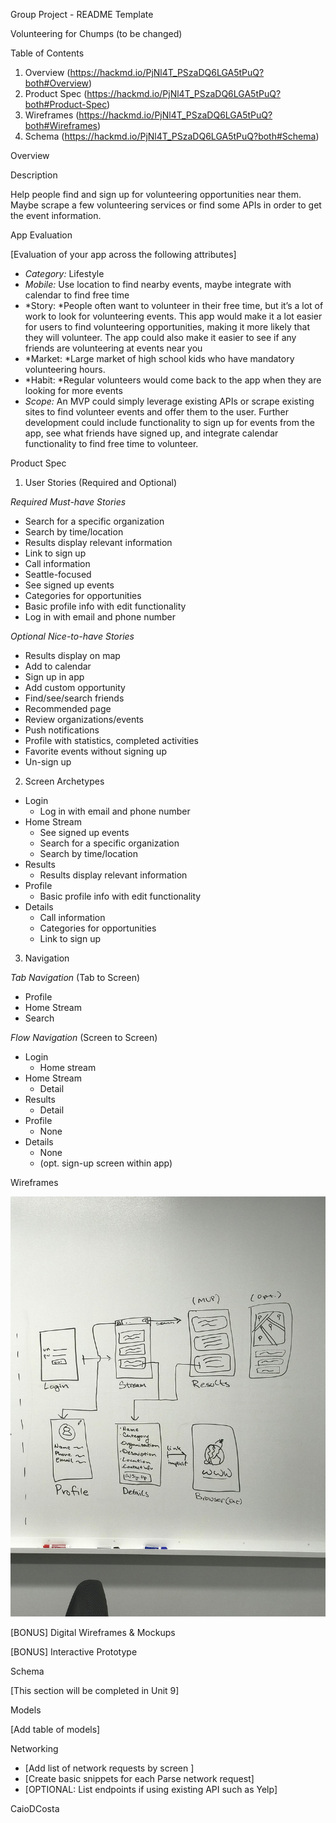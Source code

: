 Group Project - README Template

Volunteering for Chumps (to be changed)

Table of Contents

1. Overview (https://hackmd.io/PjNl4T_PSzaDQ6LGA5tPuQ?both#Overview)
2. Product Spec (https://hackmd.io/PjNl4T_PSzaDQ6LGA5tPuQ?both#Product-Spec)
3. Wireframes (https://hackmd.io/PjNl4T_PSzaDQ6LGA5tPuQ?both#Wireframes)
4. Schema (https://hackmd.io/PjNl4T_PSzaDQ6LGA5tPuQ?both#Schema)

Overview

Description

Help people find and sign up for volunteering opportunities near them.   Maybe scrape a few volunteering services or find some APIs in order to get the event information.

App Evaluation

[Evaluation of your app across the following attributes]

* *Category:* Lifestyle
* *Mobile:* Use location to find nearby events, maybe integrate with calendar to find free time
* *Story: *People often want to volunteer in their free time, but it’s a lot of work to look for volunteering events.  This app would make it a lot easier for users to find volunteering opportunities, making it more likely that they will volunteer.  The app could also make it easier to see if any friends are volunteering at events near you  
* *Market: *Large market of high school kids who have mandatory volunteering hours.  
* *Habit: *Regular volunteers would come back to the app when they are looking for more events
* *Scope:* An MVP could simply leverage existing APIs or scrape existing sites to find volunteer events and offer them to the user. Further development could include functionality to sign up for events from the app, see what friends have signed up, and integrate calendar functionality to find free time to volunteer.

Product Spec

1. User Stories (Required and Optional)

*Required Must-have Stories*

* Search for a specific organization
* Search by time/location
* Results display relevant information
* Link to sign up
* Call information
* Seattle-focused
* See signed up events
* Categories for opportunities
* Basic profile info with edit functionality
* Log in with email and phone number

*Optional Nice-to-have Stories*

* Results display on map
* Add to calendar
* Sign up in app
* Add custom opportunity
* Find/see/search friends
* Recommended page
* Review organizations/events
* Push notifications
* Profile with statistics, completed activities
* Favorite events without signing up
* Un-sign up

2. Screen Archetypes

* Login
    * Log in with email and phone number
* Home Stream
    * See signed up events
    * Search for a specific organization
    * Search by time/location
* Results
    * Results display relevant information
* Profile
    * Basic profile info with edit functionality
* Details
    * Call information
    * Categories for opportunities
    * Link to sign up

3. Navigation

*Tab Navigation* (Tab to Screen)

* Profile
* Home Stream
* Search

*Flow Navigation* (Screen to Screen)

* Login
    * Home stream
* Home Stream
    * Detail
* Results
    * Detail
* Profile
    * None
* Details
    * None 
    * (opt. sign-up screen within app)

Wireframes

![Image of Wireframe](./wireframe.jpg)

[BONUS] Digital Wireframes & Mockups

[BONUS] Interactive Prototype

Schema

[This section will be completed in Unit 9]

Models

[Add table of models]

Networking

* [Add list of network requests by screen ]
* [Create basic snippets for each Parse network request]
* [OPTIONAL: List endpoints if using existing API such as Yelp]

CaioDCosta
